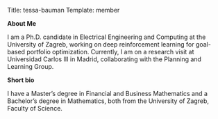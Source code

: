 Title: tessa-bauman
Template: member

<!--Person description next to your person card-->

**About Me**

I am a Ph.D. candidate in Electrical Engineering and Computing at the University of Zagreb, working on deep reinforcement learning for goal-based portfolio optimization. Currently, I am on a research visit at Universidad Carlos III in Madrid, collaborating with the Planning and Learning Group.

**Short bio**

I have a Master’s degree in Financial and Business Mathematics and a Bachelor’s degree in Mathematics, both from the University of Zagreb, Faculty of Science. 

<!-- Leave next line as delimiter -->
<!-- ;;; finish description ;;; -->

<!-- Print publications (if set to true) -->
